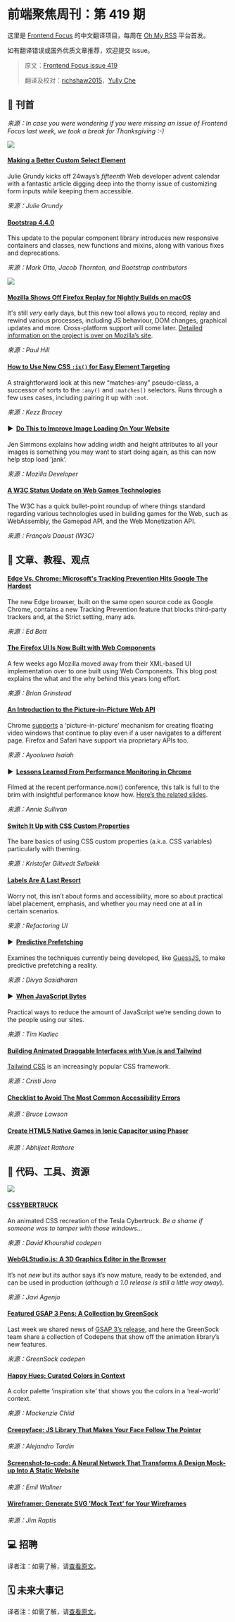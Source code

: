 # 前端聚焦周刊：第 419 期

这里是 [Frontend Focus](https://frontendfoc.us/latest) 的中文翻译项目，每周在 [Oh My RSS](https://ohmyrss.com/?fef) 平台首发。

如有翻译错误或国外优质文章推荐，欢迎提交 issue。

> 原文：[Frontend Focus issue 419](https://frontendfoc.us/issues/419)
> 
> 翻译及校对：[richshaw2015](https://github.com/richshaw2015)，[Yully Che](https://github.com/chechebecomestrong)

## 🚀 刊首

*来源：In case you were wondering if you were missing an issue of _Frontend Focus_ last week, we took a break for Thanksgiving :-)*

[![](https://res.cloudinary.com/cpress/image/upload/w_1280,e_sharpen:60/ct0dxrbrzqq69x1yorsa.jpg)](https://frontendfoc.us/link/80784/rss)

#### [Making a Better Custom Select Element](https://frontendfoc.us/link/80784/rss "24ways.org")

Julie Grundy kicks off 24ways’s _fifteenth_ Web developer advent calendar with a fantastic article digging deep into the thorny issue of customizing form inputs _while_ keeping them accessible.

*来源：Julie Grundy*

#### [Bootstrap 4.4.0](https://frontendfoc.us/link/80725/rss "blog.getbootstrap.com")

This update to the popular component library introduces new responsive containers and classes, new functions and mixins, along with various fixes and deprecations.

*来源：Mark Otto, Jacob Thornton, and Bootstrap contributors*

[![](https://copm.s3.amazonaws.com/97305031.jpg)](https://frontendfoc.us/link/80857/rss)

#### [Mozilla Shows Off Firefox Replay for Nightly Builds on macOS](https://frontendfoc.us/link/80726/rss "www.neowin.net")

It's still _very_ early days, but this new tool allows you to record, replay and rewind various processes, including JS behaviour, DOM changes, graphical updates and more. Cross-platform support will come later. [Detailed information on the project is over on Mozilla’s site](https://frontendfoc.us/link/80727/rss).

*来源：Paul Hill*

#### [How to Use New CSS `:is()` for Easy Element Targeting](https://frontendfoc.us/link/80728/rss "webdesign.tutsplus.com")

A straightforward look at this new “matches-any” pseudo-class, a successor of sorts to the `:any()` and `:matches()` selectors. Runs through a few uses cases, including pairing it up with `:not`.

*来源：Kezz Bracey*

#### ▶  [Do This to Improve Image Loading On Your Website](https://frontendfoc.us/link/80730/rss "www.youtube.com")

Jen Simmons explains how adding width and height attributes to all your images is something you may want to start doing again, as this can now help stop load ‘jank’.

*来源：Mozilla Developer*

#### [A W3C Status Update on Web Games Technologies](https://frontendfoc.us/link/80729/rss "www.w3.org")

The W3C has a quick bullet-point roundup of where things standard regarding various technologies used in building games for the Web, such as WebAssembly, the Gamepad API, and the Web Monetization API.

*来源：François Daoust (W3C)*

## 📙 文章、教程、观点

#### [Edge Vs. Chrome: Microsoft's Tracking Prevention Hits Google The Hardest](https://frontendfoc.us/link/80734/rss "www.zdnet.com")

The new Edge browser, built on the same open source code as Google Chrome, contains a new Tracking Prevention feature that blocks third-party trackers and, at the Strict setting, many ads.

*来源：Ed Bott*

#### [The Firefox UI Is Now Built with Web Components](https://frontendfoc.us/link/80735/rss "briangrinstead.com")

A few weeks ago Mozilla moved away from their XML-based UI implementation over to one built using Web Components. This blog post explains the what and the why behind this years long effort.

*来源：Brian Grinstead*

#### [An Introduction to the Picture-in-Picture Web API](https://frontendfoc.us/link/80736/rss "css-tricks.com")

Chrome [supports](https://frontendfoc.us/link/80737/rss) a ‘picture-in-picture’ mechanism for creating floating video windows that continue to play even if a user navigates to a different page. Firefox and Safari have support via proprietary APIs too.

*来源：Ayooluwa Isaiah*

#### ▶  [Lessons Learned From Performance Monitoring in Chrome](https://frontendfoc.us/link/80739/rss "www.youtube.com")

Filmed at the recent performance.now() conference, this talk is full to the brim with insightful performance know how. [Here’s the related slides](https://frontendfoc.us/link/80740/rss).

*来源：Annie Sullivan*

#### [Switch It Up with CSS Custom Properties](https://frontendfoc.us/link/80785/rss "css.christmas")

The bare basics of using CSS custom properties (a.k.a. CSS variables) particularly with theming.

*来源：Kristofer Giltvedt Selbekk*

#### [Labels Are A Last Resort](https://frontendfoc.us/link/80741/rss "refactoringui.com")

Worry not, this isn’t about forms and accessibility, more so about practical label placement, emphasis, and whether you may need one at all in certain scenarios.

*来源：Refactoring UI*

#### ▶  [Predictive Prefetching](https://frontendfoc.us/link/80742/rss "www.youtube.com")

Examines the techniques currently being developed, like [GuessJS](https://frontendfoc.us/link/80743/rss), to make predictive prefetching a reality.

*来源：Divya Sasidharan*

#### ▶  [When JavaScript Bytes](https://frontendfoc.us/link/80744/rss "www.youtube.com")

Practical ways to reduce the amount of JavaScript we’re sending down to the people using our sites.

*来源：Tim Kadlec*

#### [Building Animated Draggable Interfaces with Vue.js and Tailwind](https://frontendfoc.us/link/80745/rss "www.binarcode.com")

[Tailwind CSS](https://frontendfoc.us/link/80746/rss) is an increasingly popular CSS framework.

*来源：Cristi Jora*

#### [Checklist to Avoid The Most Common Accessibility Errors](https://frontendfoc.us/link/80748/rss "www.brucelawson.co.uk")

*来源：Bruce Lawson*

#### [Create HTML5 Native Games in Ionic Capacitor using Phaser](https://frontendfoc.us/link/80749/rss "medium.com")

*来源：Abhijeet Rathore*

## 🔧 代码、工具、资源

[![](https://res.cloudinary.com/cpress/image/upload/w_1280,e_sharpen:60/v1575295325/jgavzhqfaxc3f54fkovu.png)](https://frontendfoc.us/link/80750/rss)

#### [CSSYBERTRUCK](https://frontendfoc.us/link/80750/rss "codepen.io")

An animated CSS recreation of the Tesla Cybertruck. _Be a shame if someone was to tamper with those windows..._

*来源：David Khourshid codepen*

#### [WebGLStudio.js: A 3D Graphics Editor in the Browser](https://frontendfoc.us/link/80751/rss "github.com")

It’s not _new_ but its author says it’s now mature, ready to be extended, and can be used in production (_although a 1.0 release is still a little way away_).

*来源：Javi Agenjo*

#### [Featured GSAP 3 Pens: A Collection by GreenSock](https://frontendfoc.us/link/80752/rss "codepen.io")

Last week we shared news of [GSAP 3’s release](https://frontendfoc.us/link/80753/rss), and here the GreenSock team share a collection of Codepens that show off the animation library’s new features.

*来源：GreenSock codepen*

#### [Happy Hues: Curated Colors in Context](https://frontendfoc.us/link/80754/rss "www.happyhues.co")

A color palette ‘inspiration site’ that shows you the colors in a ‘real-world’ context.

*来源：Mackenzie Child*

#### [Creepyface: JS Library That Makes Your Face Follow The Pointer](https://frontendfoc.us/link/80755/rss "creepyface.io")

*来源：Alejandro Tardín*

#### [Screenshot-to-code: A Neural Network That Transforms A Design Mock-up Into A Static Website](https://frontendfoc.us/link/80756/rss "github.com")

*来源：Emil Wallner*

#### [Wireframer: Generate SVG 'Mock Text' for Your Wireframes](https://frontendfoc.us/link/80757/rss "wireframer.netlify.com")

*来源：Jim Raptis*

## 💻 招聘

译者注：如需了解，请[查看原文](https://frontendfoc.us/issues/419)。

## 🗓 未来大事记

译者注：如需了解，请[查看原文](https://frontendfoc.us/issues/419)。

